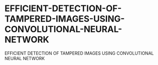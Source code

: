 # EFFICIENT-DETECTION-OF-TAMPERED-IMAGES-USING-CONVOLUTIONAL-NEURAL-NETWORK
EFFICIENT DETECTION OF TAMPERED IMAGES USING CONVOLUTIONAL NEURAL NETWORK
